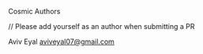 Cosmic Authors

// Please add yourself as an author when submitting a PR

Aviv Eyal <aviveyal07@gmail.com>
